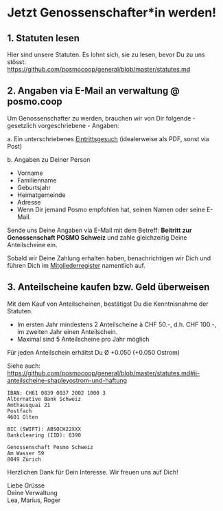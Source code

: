# Jetzt Genossenschafter\*in werden!

## 1. Statuten lesen
Hier sind unsere Statuten. Es lohnt sich, sie zu lesen, bevor Du zu uns stösst:                
https://github.com/posmocoop/general/blob/master/statutes.md

## 2. Angaben via E-Mail an verwaltung @ posmo.coop
Um Genossenschafter zu werden, brauchen wir von Dir folgende - gesetzlich vorgeschriebene - Angaben:

a. Ein unterschriebenes [Eintrittsgesuch](https://github.com/posmocoop/general/blob/master/eintrittsgesuch.pdf) (idealerweise als PDF, sonst via Post)

b. Angaben zu Deiner Person
- Vorname
- Familienname
- Geburtsjahr
- Heimatgemeinde
- Adresse 
- Wenn Dir jemand Posmo empfohlen hat, seinen Namen oder seine E-Mail.

Sende uns Deine Angaben via E-Mail mit dem Betreff: **Beitritt zur Genossenschaft POSMO Schweiz** und zahle gleichzeitig Deine Anteilscheine ein.   
                                
Sobald wir Deine Zahlung erhalten haben, benachrichtigen wir Dich und führen Dich im [Mitgliederregister](https://github.com/posmocoop/general/blob/master/members.md) namentlich auf. 
  
          
## 3. Anteilscheine kaufen bzw. Geld überweisen
Mit dem Kauf von Anteilscheinen, bestätigst Du die Kenntnisnahme der Statuten.
- Im ersten Jahr mindestens 2 Anteilscheine à CHF 50.-, d.h. CHF 100.-, im zweiten Jahr einen Anteilschein.
- Maximal sind 5 Anteilscheine pro Jahr möglich

Für jeden Anteilschein erhältst Du Ø +0.050 (+0.050 Ostrom)
            
Siehe auch:           
https://github.com/posmocoop/general/blob/master/statutes.md#ii-anteilscheine-shapleyostrom-und-haftung         
            
```
IBAN: CH61 0839 0037 2002 1000 3
Alternative Bank Schweiz
Amthausquai 21
Postfach
4601 Olten

BIC (SWIFT): ABSOCH22XXX
Bankclearing (IID): 8390

Genossenschaft Posmo Schweiz        
Am Wasser 59          
8049 Zürich       
```
               
              
                          

Herzlichen Dank für Dein Interesse. Wir freuen uns auf Dich!            
                   
Liebe Grüsse            
Deine Verwaltung              
Lea, Marius, Roger               
